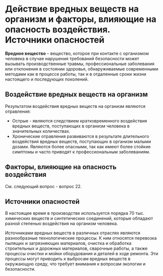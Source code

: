 # Действие вредных веществ на организм и факторы, влияющие на опасность воздействия. Источники опасностей

**Вредное вещество** – вещество, которое при контакте с организмом человека в
случае нарушения требований безопасности может вызывать производственные
травмы, профессиональные заболевания или отклонения в состоянии здоровья,
обнаруживаемые современными методами как в процессе работы, так и в
отдаленные сроки жизни настоящего и последующих поколений.

## Воздействие вредных веществ на организм

Результатом воздействия вредных веществ на организм являются отравления:

- Острые - являются следствием кратковременного воздействия вредных веществ,
  поступающих в организм человека в значительных количествах.
- Хронические отравления развиваются в результате длительного воздействия
  вредных веществ, поступающих в организм малыми дозами. Являются более опасными,
  так как имеют более стойкие симптомы и часто приводят к профессиональным
  заболеваниям.

## Факторы, влияющие на опасность воздействия

См. следующий вопрос - вопрос 22.

## Источники опасностей

В настоящее время в производстве используется порядка 70 тыс. химических
веществ и синтетических соединений, которые обладают разной степенью
воздействия на организм человека.

Источниками вредных веществ в различных отраслях являются разнообразные
технологические процессы. К ним относятся перевозка пылящих и загрязняющих
материалов, очистка и обработка строительных и дорожных материалов, сварочные
работы, а также процессы очистки и мойки оборудования и деталей в ходе ремонта.
Эти процессы могут приводить к выбросам вредных веществ в окружающую среду, что
требует внимания к вопросам экологии и безопасности.

